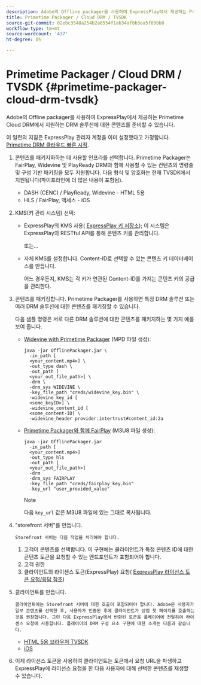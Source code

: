 ```yaml
---
description: Adobe의 Offline packager를 사용하여 ExpressPlay에서 제공하는 Primetime Cloud DRM에서 지원하는 DRM 솔루션에 대한 콘텐츠를 준비할 수 있습니다.
title: Primetime Packager / Cloud DRM / TVSDK
source-git-commit: 02ebc3548a254b2a6554f1ab34afbb3ea5f09bb8
workflow-type: tm+mt
source-wordcount: '437'
ht-degree: 0%

---
```


# Primetime Packager / Cloud DRM / TVSDK {#primetime-packager-cloud-drm-tvsdk}

Adobe의 Offline packager를 사용하여 ExpressPlay에서 제공하는 Primetime Cloud DRM에서 지원하는 DRM 솔루션에 대한 콘텐츠를 준비할 수 있습니다.

이 일련의 지침은 ExpressPlay 관리자 계정을 이미 설정했다고 가정합니다. [Primetime DRM 클라우드 빠른 시작](../../../multi-drm-workflows/quick-start/quick-overview.md).
1. 콘텐츠를 패키지화하는 데 사용할 인프라를 선택합니다. Primetime Packager는 FairPlay, Widevine 및 PlayReady DRM과 함께 사용할 수 있는 컨텐츠의 명령줄 및 구성 기반 패키징을 모두 지원합니다. 다음 형식 및 암호화는 현재 TVSDK에서 지원됩니다(파이프라인에 더 많은 내용이 포함됨).

   * DASH (CENC) / PlayReady, Widevine - HTML 5용
   * HLS / FairPlay, 액세스 - iOS

1. KMS(키 관리 시스템) 선택:

   * ExpressPlay의 KMS 사용( [ExpressPlay 키 저장소](https://www.expressplay.com/developer/key-storage/)); 이 시스템은 ExpressPlay의 RESTful API를 통해 콘텐츠 키를 관리합니다.

     또는...

   * 자체 KMS를 설정합니다. Content-ID로 선택할 수 있는 콘텐츠 키 데이터베이스를 만듭니다.

     어느 경우든지, KMS는 각 키가 연관된 Content-ID를 가지는 콘텐츠 키의 공급을 관리한다.

1. 콘텐츠를 패키징합니다. Primetime Packager를 사용하면 특정 DRM 솔루션 또는 여러 DRM 솔루션에 대한 콘텐츠를 패키징할 수 있습니다.

   다음 샘플 명령은 서로 다른 DRM 솔루션에 대한 콘텐츠를 패키지하는 몇 가지 예를 보여 줍니다.

   * [Widevine with Primetime Packager](https://helpx.adobe.com/content/dam/help/en/primetime/guides/offline_packager_getting_started.pdf#page=19) (MPD 파일 생성):

     ```
     java -jar OfflinePackager.jar \ 
       -in_path [ 
       <your_content.mp4>] \ 
       -out_type dash \ 
       -out_path [ 
       <your_out_file_path>] \ 
       -drm \ 
       -drm_sys WIDEVINE \ 
       -key_file_path "creds/widevine_key.bin" \ 
       -widevine_key_id [ 
       <some_keyID>] \ 
       -widevine_content_id [ 
       <some_content-ID] \ 
       -widevine_header provider:intertrust#content_id:2a
     ```

   * [Primetime Packager와 함께 FairPlay](https://helpx.adobe.com/content/dam/help/en/primetime/guides/offline_packager_getting_started.pdf#page=20) (M3U8 파일 생성):

     ```
     java -jar OfflinePackager.jar  
       -in_path [ 
       <your_content.mp4>]  
       -out_type hls  
       -out_path [ 
       <your_out_file_path>]  
       -drm  
       -drm_sys FAIRPLAY  
       -key_file_path "creds/fairplay_key.bin"  
       -key_url "user_provided_value"
     ```

     >[!NOTE]
     >
     >다음 `key_url` 값은 M3U8 파일에 있는 그대로 복사됩니다.

1. &quot;storefront 서버&quot;를 만듭니다.

       Storefront 서버는 다음 작업을 처리해야 합니다.
   
   1. 고객이 콘텐츠를 선택합니다. 이 구현에는 클라이언트가 특정 콘텐츠 ID에 대한 콘텐츠 토큰을 요청할 수 있는 엔드포인트가 포함되어야 합니다.
   1. 고객 권한
   1. 클라이언트의 라이센스 토큰(ExpressPlay) 요청( [ExpressPlay 라이선스 토큰 요청/응답 참조](../../../multi-drm-workflows/license-token-req-resp-ref/license-req-resp-overview.md))

1. 클라이언트를 만듭니다.

       클라이언트에는 Storefront 서버에 대한 호출이 포함되어야 합니다. Adobe은 사용자가 일부 콘텐츠를 선택한 후, 사용자가 인증된 후에 클라이언트가 상점 첫 페이지를 호출하는 것을 권장합니다. 그런 다음 ExpressPlay에서 반환된 토큰을 플레이어에 전달하여 라이센스 요청에 사용합니다. 플레이어의 DRM 구성 요소 구현에 대한 소개는 다음과 같습니다.
   
   * [HTML 5용 브라우저 TVSDK](https://help.adobe.com/en_US/primetime/psdk/browser_tvsdk/index.html#PSDKs-reference-DRM_interface_overview)
   * [iOS](../../../../programming/tvsdk-3x-ios-prog/ios-3x-drm-content-security/ios-3x-apple-fairplay-tvsdk.md)

1. 이제 라이선스 토큰을 사용하여 클라이언트는 토큰에서 요청 URL을 파생하고 ExpressPlay에 라이선스 요청을 한 다음 사용자에 대해 선택한 콘텐츠를 재생할 수 있습니다.

